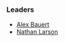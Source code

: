 ### Leaders

* [Alex Bauert](mailto:alex.bauert@owasp.org)
* [Nathan Larson](mailto:nathan.larson@owasp.org)
